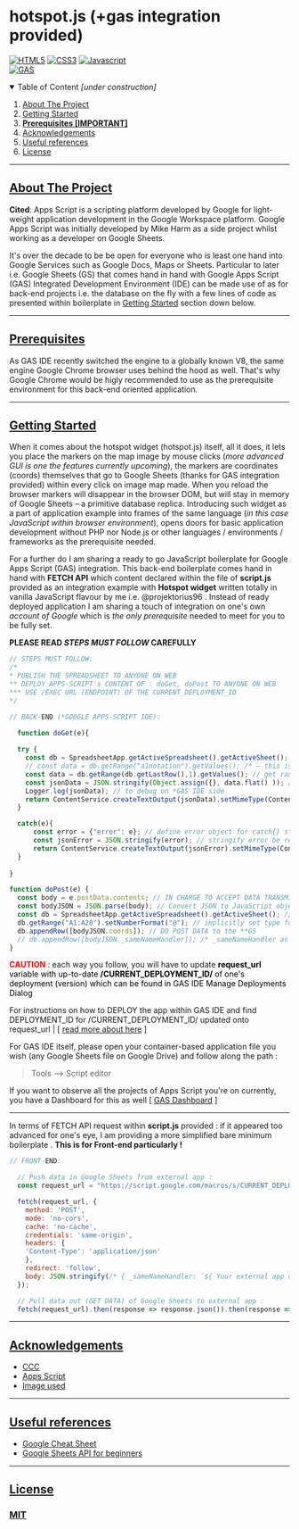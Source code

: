 <!-- TITLE -->
# hotspot.js (+gas integration provided)
<!-- TITLE -->

<!-- BADGES (IF ANY) -->
[![HTML5](https://img.shields.io/badge/HTML5-E34F26?style=for-the-badge&logo=html5&logoColor=white)]()
[![CSS3](https://img.shields.io/badge/CSS-239120?&style=for-the-badge&logo=css3&logoColor=white)]()
[![Javascript](https://img.shields.io/badge/JavaScript-F7DF1E?style=for-the-badge&logo=javascript&logoColor=black)]()
<br>
[![GAS](https://img.shields.io/badge/google--apps--script-integrated-orange)]()
<!-- BADGES (IF ANY) -->

<!-- TABLE OF CONTENTS -->
<details open="open">
  <summary>Table of Content <i>[under construction]</i></summary>
  <ol>
    <li>
      <a href="#about-the-project">About The Project</a>
    </li>
    <li>
      <a href="#getting-started">Getting Started</a>
    </li>
    <li>
      <a href="#prereqs"><b>Prerequisites [IMPORTANT]</b></a>
    </li>
    <li>
      <a href="#acknowledgements">Acknowledgements</a>
    </li>
    <li>
      <a href="#useful-refs">Useful references</a>
    </li>
    <li>
      <a href="#license">License</a>
    </li>
  </ol>
</details>
<!-- TABLE OF CONTENTS -->

---

<!-- ABOUT THE PROJECT -->
## [About The Project](#about-the-project)
**Cited**: Apps Script is a scripting platform developed by Google for light-weight application development in the Google Workspace platform. Google Apps Script was initially developed by Mike Harm as a side project whilst working as a developer on Google Sheets.

It's over the decade to be be open for everyone who is least one hand into Google Services such as Google Docs, Maps or Sheets. Particular to later i.e. Google Sheets (GS) that comes hand in hand with Google Apps Script (GAS) Integrated Development Environment (IDE) can be made use of as for back-end projects i.e. the database on the fly with a few lines of code as presented within boilerplate in [Getting Started](#getting-started) section down below.
<!-- ABOUT THE PROJECT -->

---

<!-- PREREQUISITES -->
## [Prerequisites](#prereqs)
As GAS IDE recently switched the engine to a globally known V8, the same engine Google Chrome browser uses behind the hood as well. That's why Google Chrome would be higly recommended to use as the prerequisite environment for this back-end oriented application.
<!-- PREREQUISITES -->

---

<!-- GETTING STARTED -->
## [Getting Started](#getting-started)
When it comes about the hotspot widget (hotspot.js) itself, all it does, it lets you place the markers on the map image by mouse clicks (_more advanced GUI is one the features currently upcoming_), the markers are coordinates (coords) themselves that go to Google Sheets (thanks for GAS integration provided) within every click on image map made. When you reload the browser markers will disappear in the browser DOM, but will stay in memory of Google Sheets – a primitive database replica. Introducing such widget as a part of application example into frames of the same language (_in this case JavaScript within browser environment_), opens doors for basic application development without PHP nor Node.js or other languages / environments / frameworks as the prerequisite needed.

For a further do I am sharing a ready to go JavaScript boilerplate for Google Apps Script (GAS) integration. This back-end boilerplate comes hand in hand with **FETCH API** which content declared within the file of **script.js** provided as an integration example with **Hotspot widget** written totally in vanilla JavaScript flavour by me i.e. @projektorius96 . Instead of ready deployed application I am sharing a touch of integration on one's own _account of Google_ which is _the only prerequisite_ needed to meet for you to be fully set. 

**PLEASE READ _STEPS MUST FOLLOW_ CAREFULLY**
```javascript
// STEPS MUST FOLLOW:
/*
* PUBLISH THE SPREADSHEET TO ANYONE ON WEB
** DEPLOY APPS-SCRIPT's CONTENT OF : doGet, doPost TO ANYONE ON WEB
*** USE /EXEC URL (ENDPOINT) OF THE CURRENT_DEPLOYMENT_ID
*/

// BACK-END (*GOOGLE APPS-SCRIPT IDE):
  
  function doGet(e){

  try {
    const db = SpreadsheetApp.getActiveSpreadsheet().getActiveSheet(); // get active **Google Sheets | this is similar to document.getElementsById
    // const data = db.getRange("a1notation").getValues(); /* – this is an alternative accessor (reference) to range */
    const data = db.getRange(db.getLastRow(),1).getValues(); // get range of the last field (row) on **GS
    const jsonData = JSON.stringify(Object.assign({}, data.flat() )); // [[]] –> {} | /* otherwise do sth like that : JSON.stringify({accessHandler: e}); */
    Logger.log(jsonData); // to debug on *GAS IDE side
    return ContentService.createTextOutput(jsonData).setMimeType(ContentService.MimeType.JSON); // DO GET DATA to external app (localhost) if successful
  }

  catch(e){
      const error = {"error": e}; // define error object for catch{} statement
      const jsonError = JSON.stringify(error); // stringify error be ready to be passed via Network
      return ContentService.createTextOutput(jsonError).setMimeType(ContentService.MimeType.JSON); // THROW ERROR if not successful
  }
  
}

function doPost(e) {
  const body = e.postData.contents; // IN CHARGE TO ACCEPT DATA TRANSMISSION AS JSON BODY via Network
  const bodyJSON = JSON.parse(body); // Convert JSON to JavaScript object in order to understand "the content"
  const db = SpreadsheetApp.getActiveSpreadsheet().getActiveSheet(); // reference to the data on **GS
  db.getRange("A1:A20").setNumberFormat("@"); // implicitly set type format to TEXT
  db.appendRow([bodyJSON.coords]); // DO POST DATA to the **GS
  // db.appendRow([bodyJSON._sameNameHandler]); /* _sameNameHandler as within external app FETCH API POST request */
}

```
<span style="color:red"><b>CAUTION</b></span> : each way you follow, you will have to update <span style="color:black"><b>request_url</b><span><span style="color:black"> variable with up-to-date <b>/CURRENT_DEPLOYMENT_ID/</b> of one's deployment (version) which can be found in GAS IDE Manage Deployments Dialog<span>

For instructions on how to DEPLOY the app within GAS IDE and find DEPLOYMENT_ID for /CURRENT_DEPLOYMENT_ID/ updated onto request_url | [ [read more about here](https://romain-vialard.medium.com/deploy-easily-with-the-new-google-apps-script-ide-69343c71a889) ]

For GAS IDE itself, please open your container-based application file you wish (any Google Sheets file on Google Drive) and follow along the path :
> Tools –> Script editor

If you want to observe all the projects of Apps Script you're on currently, you have a Dashboard for this as well [ [GAS Dashboard](https://script.google.com/home/all) ]

---

In terms of FETCH API request within **script.js** provided : if it appeared too advanced for one's eye, I am providing a more simplified bare minimum boilerplate . <b>This is for Front-end particularly ! </b>
```javascript
// FRONT-END:

  // Push data in Google Sheets from external app :
  const request_url = "https://script.google.com/macros/s/CURRENT_DEPLOYMENT_ID/exec";

  fetch(request_url, {
    method: 'POST',
    mode: 'no-cors',
    cache: 'no-cache',
    credentials: 'same-origin',
    headers: {
    'Content-Type': 'application/json'
    },
    redirect: 'follow',
    body: JSON.stringify(/* { _sameNameHandler: `${ Your external app dataVariable be processed via doPost(e) */)
  });

  // Pull data out (GET DATA) of Google Sheets to external app :
  fetch(request_url).then(response => response.json()).then(response => console.log(response));
```
<!-- GETTING STARTED -->

---

<!-- ACKNOWLEDGMENT -->
## [Acknowledgements](#acknowledgements)
- [CCC](http://www.chicagocomputerclasses.com/)
- [Apps Script](https://developers.google.com/apps-script)
- [Image used](https://freevectormaps.com/lithuania/LT-EPS-02-0003?ref=search_result)
<!-- ACKNOWLEDGMENT -->

---

<!-- REFERENCES -->
## [Useful references](#useful-refs)
- [Google Cheat Sheet](https://codepen.io/projektorius96/pen/qBqXqEq)<br>
- [Google Sheets API for beginners](https://docs.google.com/document/d/1diPskvvA-XfTA2akGeoDBgRLC7DU3150pKrIQThonIU/edit?usp=sharing)
<!-- REFERENCES -->

---

<!-- LICENSE -->
## [License](#license)
### [MIT](https://github.com/projektorius96/hotspot.js/blob/master/LICENSE.txt)
<!-- LICENSE  -->
